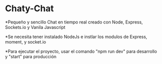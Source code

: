 # Chaty-Chat
*Pequeño y sencillo Chat en tiempo real creado con Node, Express, Sockets.io y Vanila Javascript

*Se necesita tener instalado NodeJs e instlar los modulos de Express, moment, y socket.io

*Para ejecutar el proyecto, usar el comando "npm run dev" para desarrollo y "start" para producción
